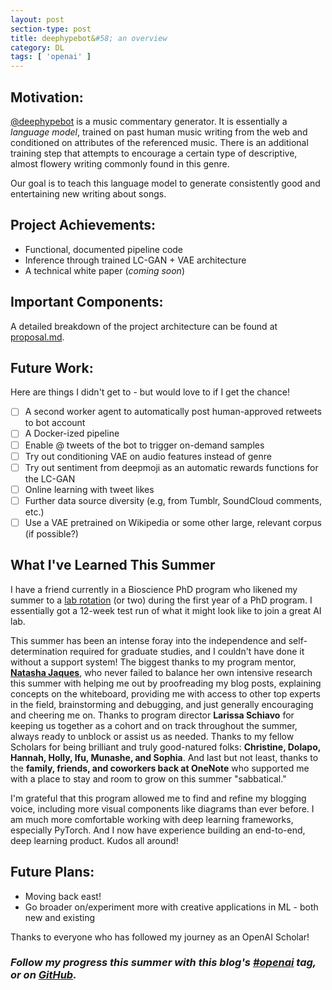 ```yaml
---
layout: post
section-type: post
title: deephypebot&#58; an overview
category: DL
tags: [ 'openai' ]
---
```


## Motivation:

[@deephypebot](https://twitter.com/deephypebot) is a music commentary generator. It is essentially a _language model_, trained on past human music writing from the web and conditioned on attributes of the referenced music. There is an additional training step that attempts to encourage a certain type of descriptive, almost flowery writing commonly found in this genre.

Our goal is to teach this language model to generate consistently good and entertaining new writing about songs.

## Project Achievements:

- Functional, documented pipeline code
- Inference through trained LC-GAN + VAE architecture
- A technical white paper (_coming soon_)

## Important Components:

A detailed breakdown of the project architecture can be found at [proposal.md](https://github.com/iconix/deephypebot/blob/master/proposal.md).

## Future Work:

Here are things I didn't get to - but would love to if I get the chance!

- [ ] A second worker agent to automatically post human-approved retweets to bot account
- [ ] A Docker-ized pipeline
- [ ] Enable @ tweets of the bot to trigger on-demand samples
- [ ] Try out conditioning VAE on audio features instead of genre
- [ ] Try out sentiment from deepmoji as an automatic rewards functions for the LC-GAN
- [ ] Online learning with tweet likes
- [ ] Further data source diversity (e.g, from Tumblr, SoundCloud comments, etc.)
- [ ] Use a VAE pretrained on Wikipedia or some other large, relevant corpus (if possible?)

## What I've Learned This Summer

I have a friend currently in a Bioscience PhD program who likened my summer to a [lab rotation](https://en.wikipedia.org/wiki/Laboratory_rotation) (or two) during the first year of a PhD program. I essentially got a 12-week test run of what it might look like to join a great AI lab.

This summer has been an intense foray into the independence and self-determination required for graduate studies, and I couldn't have done it without a support system! The biggest thanks to my program mentor, [**Natasha Jaques**](https://twitter.com/natashajaques), who never failed to balance her own intensive research this summer with helping me out by proofreading my blog posts, explaining concepts on the whiteboard, providing me with access to other top experts in the field, brainstorming and debugging, and just generally encouraging and cheering me on. Thanks to program director **Larissa Schiavo** for keeping us together as a cohort and on track throughout the summer, always ready to unblock or assist us as needed. Thanks to my fellow Scholars for being brilliant and truly good-natured folks: **Christine, Dolapo, Hannah, Holly, Ifu, Munashe, and Sophia**. And last but not least, thanks to the **family, friends, and coworkers back at OneNote** who supported me with a place to stay and room to grow on this summer "sabbatical."

I'm grateful that this program allowed me to find and refine my blogging voice, including more visual components like diagrams than ever before. I am much more comfortable working with deep learning frameworks, especially PyTorch. And I now have experience building an end-to-end, deep learning product. Kudos all around!

## Future Plans:

- Moving back east!
- Go broader on/experiment more with creative applications in ML - both new and existing

Thanks to everyone who has followed my journey as an OpenAI Scholar!

### _Follow my progress this summer with this blog's [#openai](/tags/openai) tag, or on [GitHub](https://github.com/iconix/openai)._
